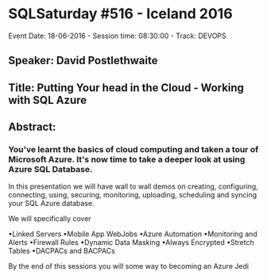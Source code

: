 # SQLSaturday #516 - Iceland 2016
Event Date: 18-06-2016 - Session time: 08:30:00 - Track: DEVOPS
## Speaker: David Postlethwaite
## Title: Putting Your head in the Cloud - Working with SQL Azure
## Abstract:
### You've learnt the basics of cloud computing and taken a tour of Microsoft Azure. It's now time to take a deeper look at using Azure SQL Database.

In this presentation we will have wall to wall demos on creating, configuring, connecting, using, securing, monitoring, uploading, scheduling and syncing your SQL Azure database.

We will specifically cover
 
•Linked Servers
•Mobile App WebJobs
•Azure Automation
•Monitoring and Alerts
•Firewall Rules
•Dynamic Data Masking
•Always Encrypted
•Stretch Tables
•DACPACs and BACPACs
 
By the end of this sessions you will some way to becoming an Azure Jedi
